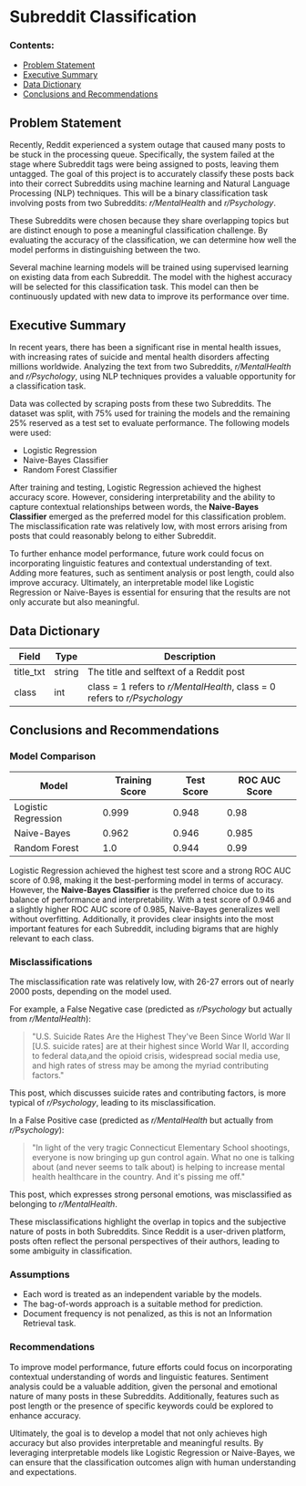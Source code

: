 # Subreddit Classification

### Contents:
- [Problem Statement](#problem-statement)
- [Executive Summary](#executive-summary)
- [Data Dictionary](#data-dictionary)
- [Conclusions and Recommendations](#conclusions-and-recommendations)

## Problem Statement

Recently, Reddit experienced a system outage that caused many posts to be stuck in the processing queue. Specifically, the system failed at the stage where Subreddit tags were being assigned to posts, leaving them untagged. The goal of this project is to accurately classify these posts back into their correct Subreddits using machine learning and Natural Language Processing (NLP) techniques. This will be a binary classification task involving posts from two Subreddits: _r/MentalHealth_ and _r/Psychology_.

These Subreddits were chosen because they share overlapping topics but are distinct enough to pose a meaningful classification challenge. By evaluating the accuracy of the classification, we can determine how well the model performs in distinguishing between the two.

Several machine learning models will be trained using supervised learning on existing data from each Subreddit. The model with the highest accuracy will be selected for this classification task. This model can then be continuously updated with new data to improve its performance over time.

## Executive Summary

In recent years, there has been a significant rise in mental health issues, with increasing rates of suicide and mental health disorders affecting millions worldwide. Analyzing the text from two Subreddits, _r/MentalHealth_ and _r/Psychology_, using NLP techniques provides a valuable opportunity for a classification task.

Data was collected by scraping posts from these two Subreddits. The dataset was split, with 75% used for training the models and the remaining 25% reserved as a test set to evaluate performance. The following models were used:
- Logistic Regression
- Naive-Bayes Classifier
- Random Forest Classifier

After training and testing, Logistic Regression achieved the highest accuracy score. However, considering interpretability and the ability to capture contextual relationships between words, the **Naive-Bayes Classifier** emerged as the preferred model for this classification problem. The misclassification rate was relatively low, with most errors arising from posts that could reasonably belong to either Subreddit.

To further enhance model performance, future work could focus on incorporating linguistic features and contextual understanding of text. Adding more features, such as sentiment analysis or post length, could also improve accuracy. Ultimately, an interpretable model like Logistic Regression or Naive-Bayes is essential for ensuring that the results are not only accurate but also meaningful.

## Data Dictionary

| Field     | Type   | Description                                                         |
|-----------|--------|---------------------------------------------------------------------|
| title_txt | string | The title and selftext of a Reddit post                             |
| class     | int    | class = 1 refers to _r/MentalHealth_, class = 0 refers to _r/Psychology_ |

## Conclusions and Recommendations

### Model Comparison

| Model               | Training Score | Test Score | ROC AUC Score |
|---------------------|----------------|------------|---------------|
| Logistic Regression | 0.999          | 0.948      | 0.98          |
| Naive-Bayes         | 0.962          | 0.946      | 0.985         |
| Random Forest       | 1.0            | 0.944      | 0.99          |

Logistic Regression achieved the highest test score and a strong ROC AUC score of 0.98, making it the best-performing model in terms of accuracy. However, the **Naive-Bayes Classifier** is the preferred choice due to its balance of performance and interpretability. With a test score of 0.946 and a slightly higher ROC AUC score of 0.985, Naive-Bayes generalizes well without overfitting. Additionally, it provides clear insights into the most important features for each Subreddit, including bigrams that are highly relevant to each class.

### Misclassifications

The misclassification rate was relatively low, with 26-27 errors out of nearly 2000 posts, depending on the model used. 

For example, a False Negative case (predicted as _r/Psychology_ but actually from _r/MentalHealth_):
> "U.S. Suicide Rates Are the Highest They've Been Since World War II \[U.S. suicide rates\] are at their highest since World War II, according to federal data‚and the opioid crisis, widespread social media use, and high rates of stress may be among the myriad contributing factors."

This post, which discusses suicide rates and contributing factors, is more typical of _r/Psychology_, leading to its misclassification.

In a False Positive case (predicted as _r/MentalHealth_ but actually from _r/Psychology_):
> "In light of the very tragic Connecticut Elementary School shootings, everyone is now bringing up gun control again. What no one is talking about (and never seems to talk about) is helping to increase mental health healthcare in the country. And it's pissing me off."

This post, which expresses strong personal emotions, was misclassified as belonging to _r/MentalHealth_.

These misclassifications highlight the overlap in topics and the subjective nature of posts in both Subreddits. Since Reddit is a user-driven platform, posts often reflect the personal perspectives of their authors, leading to some ambiguity in classification.

### Assumptions

- Each word is treated as an independent variable by the models.
- The bag-of-words approach is a suitable method for prediction.
- Document frequency is not penalized, as this is not an Information Retrieval task.

### Recommendations

To improve model performance, future efforts could focus on incorporating contextual understanding of words and linguistic features. Sentiment analysis could be a valuable addition, given the personal and emotional nature of many posts in these Subreddits. Additionally, features such as post length or the presence of specific keywords could be explored to enhance accuracy.

Ultimately, the goal is to develop a model that not only achieves high accuracy but also provides interpretable and meaningful results. By leveraging interpretable models like Logistic Regression or Naive-Bayes, we can ensure that the classification outcomes align with human understanding and expectations.
